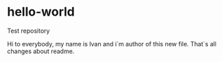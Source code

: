 # hello-world
Test repository

Hi to everybody, my name is Ivan and i´m author of this new file.
That`s all changes about readme.
